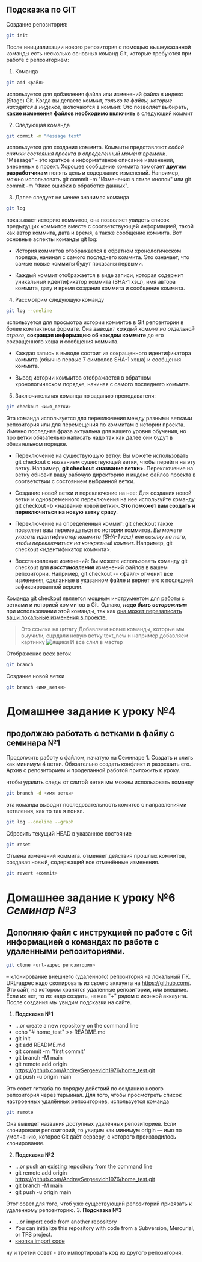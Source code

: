 ## Подсказка по GIT

Создание репозитория:
```sh
git init
```
После инициализации нового репозитория с помощью вышеуказанной команды есть несколько основных команд Git, которые требуются при работе с репозиторием:
1. Команда 
```sh
git add <файл> 
```
используется для добавления файла или изменений файла в индекс (Stage) Git. Когда вы делаете коммит, *только те файлы, которые находятся в индексе*, включаются в коммит. Это позволяет выбирать, **какие изменения файлов необходимо включить** в следующий коммит

2. Следующая команда 
``` sh
git commit -m "Message text"
```
используется для создания коммита. Коммиты представляют _собой снимки состояния проекта в определенный момент времени_. "Message" - это краткое и информативное описание изменений, внесенных в проект. Хорошее сообщение коммита помогает **другим разработчикам** понять цель и содержание изменений. Например, можно использовать git commit -m "Изменения в стиле кнопок" или git commit -m "Фикс ошибки в обработке данных".

3. Далее следует не менее значимая команда
```sh
git log
```
показывает историю коммитов, она позволяет увидеть список предыдущих коммитов вместе с соответствующей информацией, такой как автор коммита, дата и время, а также сообщение коммита. Вот основные аспекты команды git log:

* История коммитов отображается в обратном хронологическом порядке, начиная с самого последнего коммита. Это означает, что самые новые коммиты будут показаны первыми.

* Каждый коммит отображается в виде записи, которая содержит уникальный идентификатор коммита (SHA-1 хэш), имя автора коммита, дату и время создания коммита и сообщение коммита. 
4. Рассмотрим следующую команду
```sh
git log --oneline
```
используется для просмотра истории коммитов в Git репозитории в более компактном формате. Она *выводит каждый коммит на отдельной строке*, **сокращая информацию об каждом коммите** до его сокращенного хэша и сообщения коммита.

* Каждая запись в выводе состоит из сокращенного идентификатора коммита (обычно первые 7 символов SHA-1 хэша) и сообщения коммита.

* Вывод истории коммитов отображается в обратном хронологическом порядке, начиная с самого последнего коммита.

5. Заключительная команда по заданию преподавателя:
```sh
git checkout <имя_ветки>
```
 Эта команда используется для переключения между разными ветками репозитория или для перемещения по коммитам в истории проекта. 
 Именно последняя фраза актуальна для нашего уровня обучения, но про ветки обязательно написать надо так как далее они будут в обязательном порядке.

* Переключение на существующую ветку: Вы можете использовать git checkout с названием существующей ветки, чтобы перейти на эту ветку. Например, **git checkout <название ветки>**. Переключение на ветку обновит вашу рабочую директорию и индекс файлов проекта в соответствии с состоянием выбранной ветки.

* Создание новой ветки и переключение на нее: Для создания новой ветки и одновременного переключения на нее используйте команду git checkout -b <название новой ветки>. **Это поможет вам создать и переключиться на новую ветку сразу**.

* Переключение на определенный коммит: git checkout также позволяет вам перемещаться по истории коммитов. _Вы можете указать идентификатор коммита (SHA-1 хэш) или ссылку на него, чтобы переключиться на конкретный коммит_. Например, git checkout <идентификатор коммита>.

* Восстановление изменений: Вы можете использовать команду git checkout для _**восстановления**_ изменений файлов в вашем репозитории. Например, git checkout -- <файл> отменит все изменения, сделанные в указанном файле и вернет его к последней зафиксированной версии.

Команда git checkout является мощным инструментом для работы с ветками и историей коммитов в Git. Однако, _**надо быть осторожным**_ при использовании этой команды, так как [она может перезаписать ваши локальные изменения в проекте.](htpp.forexample.com "тут должен быть всплывающий текст")

> Это ссылка на цитату
Добавляем новые команды, которые мы выучили, сщздали новую ветку text_new и например добавляем картинку
![ящики](apple.JPG)
И все слил в мастер

Отображение всех веток
```sh
git branch
```

Создание новой ветки
```sh
git branch <имя_ветки>
```

# Домашнее задание к уроку №4
## продолжаю работать с ветками в файлу с семинара №1
Продолжить работу с файлом, начатую на Семинаре 1. Создать и слить как минимум 4 ветки. Обязательно создать конфликт и разрешить его. Архив с репозиторием и проделанной работой приложить к уроку.


чтобы удалить следы от слитой ветки мы можем использовать команду
```sh
git branch -d <имя ветки>
```

эта команда выводит последовательность комитов с направлениями ветвления, как то так я понял.
```sh
git log --oneline --graph
```

Сбросить текущий HEAD в указанное состояние 

```sh
git reset
```

Отмена изменений коммита. отменяет действия прошлых коммитов, создавая новый, содержащий все отменённые изменения.
```sh
git revert <commit>
```

# Домашнее задание к уроку №6 _Семинар №3_

## Дополняю файл с инструкцией по работе с Git информацией о командах по работе с удаленными репозиториями.

``` sh
git clone <url-адрес репозитория>
```
 – клонирование внешнего (удаленного) репозитория на локальный ПК. URL-адрес надо скопировать из своего аккаунта на https://github.com/. Это сайт, на котором хранятся удаленные репозитории, или внешние. Если их нет, то их надо создать, нажав "+" рядом с иконкой аккаунта. После создания мы увидим подсказки на сайте. 

1. **Подсказка №1**
* …or create a new repository on the command line
* echo "# home_test" >> README.md
* git init
* git add README.md
* git commit -m "first commit"
* git branch -M main
* git remote add origin https://github.com/AndreySergeevich1976/home_test.git
* git push -u origin main

Это совет гитхаба по порядку действий по созданию нового репозитория через терминал. Для того, чтобы просмотреть список настроенных удалённых репозиториев, используется команда 
```sh
git remote
```
Она выведет названия доступных удалённых репозиториев. Если клонировали репозиторий, то увидим как минимум origin — имя по умолчанию, которое Git даёт серверу, с которого производилось клонирование.

2. **Подсказка №2**
* …or push an existing repository from the command line
* git remote add origin https://github.com/AndreySergeevich1976/home_test.git
* git branch -M main
* git push -u origin main

Этот совет для того, чтоб уже существующий репозиторий привязать к удаленному репозиторию.
3. **Подсказка №3**
* …or import code from another repository
* You can initialize this repository with code from a Subversion, Mercurial, or TFS project.
* [кнопка import code](https://github.com/ "импортирует код")

ну и третий совет - это импортировать код из другого репозитория. 

